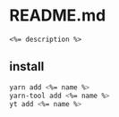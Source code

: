 # README.md

    <%= description %>

## install

```bash
yarn add <%= name %>
yarn-tool add <%= name %>
yt add <%= name %>
```


